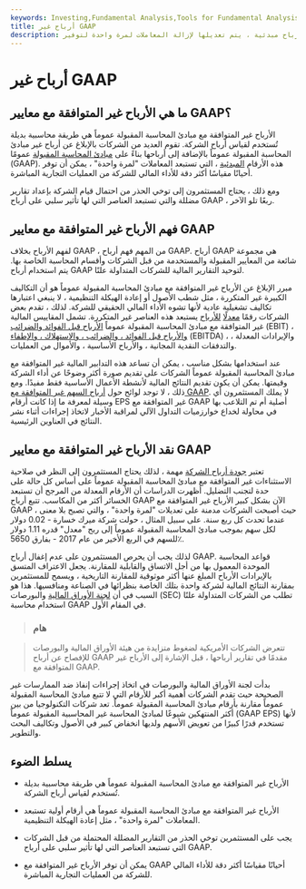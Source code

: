 ```yaml
---
keywords: Investing,Fundamental Analysis,Tools for Fundamental Analysis,Tools
title: أرباح غير GAAP
description: الأرباح غير المتوافقة مع مبادئ المحاسبة المقبولة عموماً هي أرقام أرباح مبدئية ، يتم تعديلها لإزالة المعاملات لمرة واحدة لتوفير &amp; quot؛ صحيح &amp; quot؛ صورة لأداء شركة.
---
```


# أرباح غير GAAP
## ما هي الأرباح غير المتوافقة مع معايير GAAP؟

الأرباح غير المتوافقة مع مبادئ المحاسبة المقبولة عموماً هي طريقة محاسبية بديلة تُستخدم لقياس أرباح الشركة. تقوم العديد من الشركات بالإبلاغ عن أرباح غير مبادئ المحاسبة المقبولة عموماً بالإضافة إلى أرباحها بناءً على [مبادئ المحاسبة المقبولة](/gaap) عمومًا (GAAP). هذه الأرقام [المبدئية](/proforma) ، التي تستبعد المعاملات "لمرة واحدة" ، يمكن أن توفر أحيانًا مقياسًا أكثر دقة للأداء المالي للشركة من العمليات التجارية المباشرة.

ومع ذلك ، يحتاج المستثمرون إلى توخي الحذر من احتمال قيام الشركة بإعداد تقارير مضللة والتي تستبعد العناصر التي لها تأثير سلبي على أرباح GAAP ، ربعًا تلو الآخر.

## فهم الأرباح غير المتوافقة مع معايير GAAP

لفهم الأرباح بخلاف GAAP ، من المهم فهم أرباح GAAP. أرباح GAAP هي مجموعة شائعة من المعايير المقبولة والمستخدمة من قبل الشركات وأقسام المحاسبة الخاصة بها. يتم استخدام أرباح GAAP لتوحيد التقارير المالية للشركات المتداولة علنًا.

مبرر الإبلاغ عن الأرباح غير المتوافقة مع مبادئ المحاسبة المقبولة عموماً هو أن التكاليف الكبيرة غير المتكررة ، مثل شطب الأصول أو إعادة الهيكلة التنظيمية ، لا ينبغي اعتبارها تكاليف تشغيلية عادية لأنها تشوه الأداء المالي الحقيقي للشركة. لذلك ، تقدم بعض الشركات رقمًا [معدلًا](/adjusted-earnings) [للأرباح](/adjusted-earnings) يستبعد هذه العناصر غير المتكررة. تشمل المقاييس المالية غير المتوافقة مع مبادئ المحاسبة المقبولة عموماً [الأرباح قبل الفوائد والضرائب](/ebit) (EBIT) ، [والأرباح قبل الفوائد ، والضرائب ، والاستهلاك ، والإطفاء](/ebitda) (EBITDA) ، والإيرادات المعدلة ، والتدفقات النقدية المجانية ، والأرباح الأساسية ، والأموال من العمليات.

عند استخدامها بشكل مناسب ، يمكن أن تساعد هذه التدابير المالية غير المتوافقة مع مبادئ المحاسبة المقبولة عموماً الشركات على تقديم صورة أكثر وضوحًا عن أداء الشركة وقيمتها. يمكن أن يكون تقديم النتائج المالية لأنشطة الأعمال الأساسية فقط مفيدًا. ومع ذلك ، لا توجد لوائح حول [أرباح السهم غير المتوافقة مع GAAP](/eps). لا يملك المستثمرون أي وسيلة لمعرفة ما إذا كانت أرقام EPS غير المتوافقة مع GAAP أصلية أم تم التلاعب بها في محاولة لخداع خوارزميات التداول الآلي لمراقبة الأخبار لاتخاذ إجراءات أثناء نشر النتائج في العناوين الرئيسية.

## نقد الأرباح غير المتوافقة مع معايير GAAP

تعتبر [جودة أرباح الشركة](/qualityofearnings) مهمة ، لذلك يحتاج المستثمرون إلى النظر في صلاحية الاستثناءات غير المتوافقة مع مبادئ المحاسبة المقبولة عموماً على أساس كل حالة على حدة لتجنب التضليل. أظهرت الدراسات أن الأرقام المعدلة من المرجح أن تستبعد الخسائر أكثر من المكاسب. تتبع أرباح GAAP الآن بشكل كبير الأرباح غير المتوافقة مع GAAP ، حيث أصبحت الشركات مدمنة على تعديلات "لمرة واحدة" ، والتي تصبح بلا معنى عندما تحدث كل ربع سنة. على سبيل المثال ، حولت شركة ميرك خسارة - 0.02 دولار لكل سهم بموجب مبادئ المحاسبة المقبولة عموماً إلى ربح "معدل" قدره 1.11 دولار للسهم في الربع الأخير من عام 2017 - بفارق 5650٪.

لذلك يجب أن يحرص المستثمرون على عدم إغفال أرباح GAAP. قواعد المحاسبة الموحدة المعمول بها من أجل الاتساق والقابلية للمقارنة. يجعل الاعتراف المتسق بالإيرادات الأرباح المبلغ عنها أكثر موثوقية للمقارنة التاريخية ، ويسمح للمستثمرين بمقارنة النتائج المالية لشركة واحدة بتلك الخاصة بنظرائها في الصناعة ومنافسيها. هذا هو السبب في أن [لجنة الأوراق المالية](/sec) والبورصات (SEC) تطلب من الشركات المتداولة علنًا استخدام محاسبة GAAP في المقام الأول.

> ### هام

> تتعرض الشركات الأمريكية لضغوط متزايدة من هيئة الأوراق المالية والبورصات للإفصاح عن أرباح GAAP مقدمًا في تقارير أرباحها ، قبل الإشارة إلى الأرباح غير المتوافقة مع GAAP.

>

بدأت لجنة الأوراق المالية والبورصات في اتخاذ إجراءات إنفاذ ضد الممارسات غير الصحيحة حيث تقدم الشركات أهمية أكبر للأرقام التي لا تتبع مبادئ المحاسبة المقبولة عموماً مقارنة بأرقام مبادئ المحاسبة المقبولة عموماً. تعد شركات التكنولوجيا من بين أكثر المنتهكين شيوعًا لمبادئ المحاسبة غير المحاسبية المقبولة عموماً (GAAP EPS) لأنها تستخدم قدرًا كبيرًا من تعويض الأسهم ولديها انخفاض كبير في الأصول وتكاليف البحث والتطوير.

## يسلط الضوء

- الأرباح غير المتوافقة مع مبادئ المحاسبة المقبولة عموماً هي طريقة محاسبية بديلة تُستخدم لقياس أرباح الشركة.

- الأرباح غير المتوافقة مع مبادئ المحاسبة المقبولة عموماً هي أرقام أولية تستبعد المعاملات "لمرة واحدة" ، مثل إعادة الهيكلة التنظيمية.

- يجب على المستثمرين توخي الحذر من التقارير المضللة المحتملة من قبل الشركات التي تستبعد العناصر التي لها تأثير سلبي على أرباح GAAP.

- يمكن أن توفر الأرباح غير المتوافقة مع GAAP أحيانًا مقياسًا أكثر دقة للأداء المالي للشركة من العمليات التجارية المباشرة.

